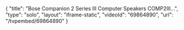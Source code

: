 {
    "title": "Bose Companion 2 Series III Computer Speakers COMP2III...",
    "type": "solo",
    "layout": "iframe-static",
    "videoId": "69864890",
    "url": "\/tvpembed\/69864890"
}